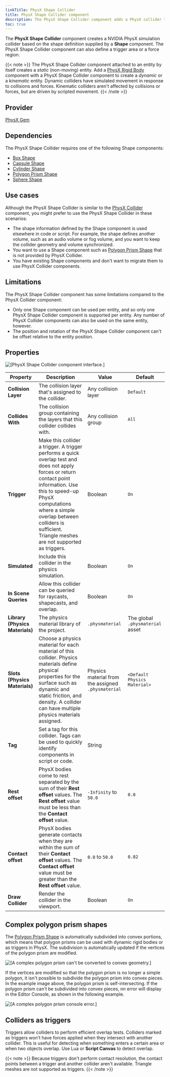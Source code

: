 ```yaml
---
linkTitle: PhysX Shape Collider
title: PhysX Shape Collider component
description: The PhysX Shape Collider component adds a PhysX collider that utilizes a shape component to an entity so that the entity can be included in PhysX simulation.
toc: true
---
```


The **PhysX Shape Collider** component creates a NVIDIA PhysX simulation collider based on the shape definition supplied by a **Shape** component. The PhysX Shape Collider component can also define a trigger area or a force region. 

{{< note >}}
The PhysX Shape Collider component attached to an entity by itself creates a *static* (non-moving) entity. Add a [PhysX Rigid Body](/docs/user-guide/components/reference/physx/rigid-body/) component with a PhysX Shape Collider component to create a *dynamic* or a *kinematic* entity. Dynamic colliders have simulated movement in response to collisions and forces. Kinematic colliders aren't affected by collisions or forces, but are driven by scripted movement.
{{< /note >}}

## Provider

[PhysX Gem](/docs/user-guide/gems/reference/physics/nvidia/physx/)

## Dependencies

The PhysX Shape Collider requires one of the following Shape components:

* [Box Shape](/docs/user-guide/components/reference/shape/box-shape/)
* [Capsule Shape](/docs/user-guide/components/reference/shape/capsule-shape/)
* [Cylinder Shape](/docs/user-guide/components/reference/shape/cylinder-shape/)
* [Polygon Prism Shape](/docs/user-guide/components/reference/shape/polygon-prism-shape/)
* [Sphere Shape](/docs/user-guide/components/reference/shape/sphere-shape/)

## Use cases

Although the PhysX Shape Collider is similar to the [PhysX Collider](/docs/user-guide/components/reference/physx/collider/) component, you might prefer to use the PhysX Shape Collider in these scenarios:

* The shape information defined by the Shape component is used elsewhere in code or script. For example, the shape defines another volume, such as an audio volume or fog volume, and you want to keep the collider geometry and volume synchronized.
* You want to use a Shape component such as [Polygon Prism Shape](/docs/user-guide/components/reference/shape/polygon-prism-shape/) that is not provided by PhysX Collider.
* You have existing Shape components and don't want to migrate them to use PhysX Collider components.

## Limitations

The PhysX Shape Collider component has some limitations compared to the PhysX Collider component:

* Only one Shape component can be used per entity, and so only one PhysX Shape Collider component is supported per entity. Any number of PhysX Collider components can also be used on the same entity, however.
* The position and rotation of the PhysX Shape Collider component can't be offset relative to the entity position.

## Properties 

![\[PhysX Shape Collider component interface.\]](/images/user-guide/components/reference/physx/ui-shape-collider-a.png)

| Property | Description | Value | Default |
| - | - | - | - |
| **Collision Layer** | The collision layer that's assigned to the collider. | Any collision layer | `Default` |
| **Collides With** | The collision group containing the layers that this collider collides with. | Any collision group | `All` |
| **Trigger** | Make this collider a trigger. A trigger performs a quick overlap test and does not apply forces or return contact point information. Use this to speed-up PhysX computations where a simple overlap between colliders is sufficient. Triangle meshes are not supported as triggers. | Boolean | `On` |
| **Simulated** | Include this collider in the physics simulation. | Boolean | `On` |
| **In Scene Queries** | Allow this collider can be queried for raycasts, shapecasts, and overlap. | Boolean | `On` |
| **Library (Physics Materials)** | The physics material library of the project. | `.physmaterial` | The global `.physmaterial` asset |
| **Slots (Physics Materials)** | Choose a physics material for each material of this collider. Physics materials define physical properties for the surface such as dynamic and static friction, and density. A collider can have multiple physics materials assigned. | Physics material from the assigned `.physmaterial` | `<Default Physics Material>` |
| **Tag** | Set a tag for this collider. Tags can be used to quickly identify components in script or code. | String |  |
| **Rest offset** | PhysX bodies come to rest separated by the sum of their **Rest offset** values. The **Rest offset** value must be less than the **Contact offset** value. | `-Infinity` to `50.0` | `0.0` |
| **Contact offset** | PhysX bodies generate contacts when they are within the sum of their **Contact offset** values. The **Contact offset** value must be greater than the **Rest offset** value. | `0.0` to `50.0` | `0.02` |
| **Draw Collider** | Render the collider in the viewport. | Boolean | `On` |

## Complex polygon prism shapes 

The [Polygon Prism Shape](/docs/user-guide/components/reference/shape/polygon-prism-shape/) is automatically subdivided into convex portions, which means that polygon prisms can be used with dynamic rigid bodies or as triggers in PhysX. The subdivision is automatically updated if the vertices of the polygon prism are modified.

![\[A complex polygon prism can't be converted to convex geometry.\]](/images/user-guide/components/reference/physx/ui-shape-collider-b.png)

If the vertices are modified so that the polygon prism is no longer a simple polygon, it isn't possible to subdivide the polygon prism into convex pieces. In the example image above, the polygon prism is self-intersecting. If the polygon prism can't be subdivided into convex pieces, nn error will display in the Editor Console, as shown in the following example.

![\[A complex polygon prism console error.\]](/images/user-guide/components/reference/physx/ui-shape-collider-c.png)

## Colliders as triggers 

Triggers allow colliders to perform efficient overlap tests. Colliders marked as triggers won't have forces applied when they intersect with another collider. This is useful for detecting when something enters a certain area or when two objects overlap. Use Lua or **Script Canvas** to detect overlap.

{{< note >}}
Because triggers don't perform contact resolution, the contact points between a trigger and another collider aren't available.
Triangle meshes are not supported as triggers.
{{< /note >}}
